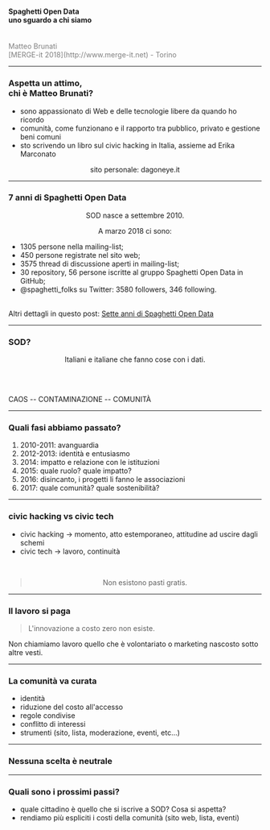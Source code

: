 #### Spaghetti Open Data <br/> uno sguardo a chi siamo
<br>
<span style="color:gray">Matteo Brunati</span>
<br>
<span style="color:gray">[MERGE-it 2018](http://www.merge-it.net) - Torino</span>


---
### Aspetta un attimo, <br/> chi è Matteo Brunati?

<ul>
<li>sono appassionato di Web e delle tecnologie libere da quando ho ricordo</li>
<li>comunità, come funzionano e il rapporto tra pubblico, privato e gestione beni comuni</li>
<li>sto scrivendo un libro sul civic hacking in Italia, assieme ad Erika Marconato</li>
</ul>

<p style="text-align:center">sito personale: dagoneye.it</p>

---
### 7 anni di Spaghetti Open Data

<p style="text-align:center">SOD nasce a settembre 2010.</p>

<p style="text-align:center">A marzo 2018 ci sono:</p>
<ul>
<li>1305 persone nella mailing-list;</li>
<li>450 persone registrate nel sito web;</li>
<li>3575 thread di discussione aperti in mailing-list;</li>
<li>30 repository, 56 persone iscritte al gruppo Spaghetti Open Data in GitHub;</li>
<li>@spaghetti_folks su Twitter: 3580 followers, 346 following.</li>
</ul>
<br/>
Altri dettagli in questo post: <a href="http://www.dagoneye.it/blog/2018/03/10/sette-anni-spaghetti-open-data/" >Sette anni di Spaghetti Open Data</a>

---

### SOD?

<p style="text-align:center">Italiani e italiane che fanno cose con i dati.</p>
<br/>
<br/>
<p>CAOS -- CONTAMINAZIONE -- COMUNITÀ</p>

---

### Quali fasi abbiamo passato?

1. 2010-2011: avanguardia
2. 2012-2013: identità e entusiasmo
3. 2014: impatto e relazione con le istituzioni
4. 2015: quale ruolo? quale impatto?
5. 2016: disincanto, i progetti li fanno le associazioni
6. 2017: quale comunità? quale sostenibilità?

---

### civic hacking vs civic tech

* civic hacking -> momento, atto estemporaneo, attitudine ad uscire dagli schemi
* civic tech -> lavoro, continuità
<br/>
<blockquote style="text-align:center">Non esistono pasti gratis.</blockquote>

---

### Il lavoro si paga

<blockquote>L'innovazione a costo zero non esiste.</blockquote>

<p>Non chiamiamo lavoro quello che è volontariato o marketing nascosto sotto altre vesti.</p>

---

### La comunità va curata

* identità
* riduzione del costo all'accesso
* regole condivise
* conflitto di interessi
* strumenti (sito, lista, moderazione, eventi, etc...)

---

### Nessuna scelta è neutrale





---

### Quali sono i prossimi passi?

* quale cittadino è quello che si iscrive a SOD? Cosa si aspetta?
* rendiamo più espliciti i costi della comunità (sito web, lista, eventi)
